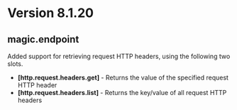 
# Version 8.1.20

## magic.endpoint

Added support for retrieving request HTTP headers, using the following two slots.

* __[http.request.headers.get]__ - Returns the value of the specified request HTTP header
* __[http.request.headers.list]__ - Returns the key/value of all request HTTP headers

